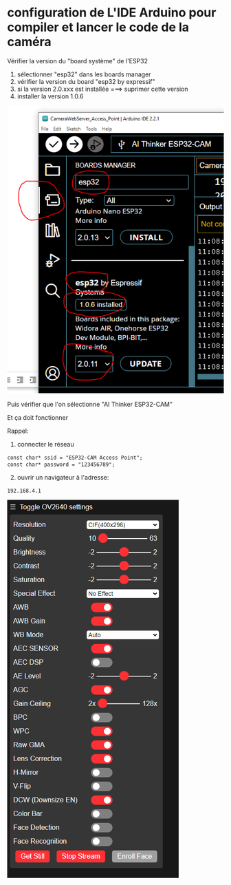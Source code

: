 
# configuration de L'IDE Arduino pour compiler et lancer le code de la caméra

Vérifier la version du "board système" de l'ESP32

1) sélectionner "esp32" dans les boards manager
2) vérifier la version du board "esp32 by expressif"
3) si la version 2.0.xxx est installée ===>  suprimer cette version
4) installer la version 1.0.6

![Conf ESP32 board IDE](https://github.com/anumby-source/RobotServiceJeunesse2024/blob/main/ESP32-CAM/ConfESP32boardIDE.png)

Puis vérifier que l'on sélectionne "AI Thinker ESP32-CAM"

Et ça doit fonctionner

Rappel:

1) connecter le réseau

```
const char* ssid = "ESP32-CAM Access Point";
const char* password = "123456789";
```

2) ouvrir un navigateur à l'adresse:

```
192.168.4.1
```

![Control CAM](https://github.com/anumby-source/RobotServiceJeunesse2024/blob/main/ESP32-CAM/ControlCAM.png)

